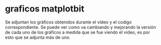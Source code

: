 # graficos matplotbit

Se adjuntan los gráficos obtenidos durante el video y el codigo correspondiente. Se puede ver como va cambiando y mejorando la versión de cada uno de los gráficos a medida que se fue viendo el video, es por esto que se adjunta más de uno. 

